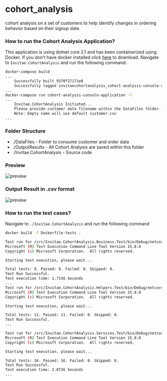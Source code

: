 # cohort_analysis
cohort analysis on a set of customers to help identify changes in ordering behavior based on their signup date.

### How to run the Cohort Analysis Application?
This application is using dotnet core 2.1 and has been containerized using Docker. If you don't have docker installed click [here](https://store.docker.com/) to download. Navigate to `Invitae.CohortAnalysis` and run the following command:

```sh
docker-compose build
...
    Successfully built 9370f27171e0
    Successfully tagged invitaecohortanalysis_cohort-analysis-console-application:latest
...
docker-compose run cohort-analysis-console-application -t
...
    Invitae.CohortAnalysis Initiated...
    Please provide customer data filename within the DataFiles folder.
    Note: Empty name will use default customer.csv
...
```
### Folder Structure
- ./DataFiles - Folder to consume customer and order data
- ./OutputResults - All Cohort Analysis are saved within this folder
- ./Invitae.CohortAnalysis - Source code

### Preview
![preview](https://cl.ly/7e7df49ff1e2/Screen%252520Recording%2525202018-08-26%252520at%25252011.48%252520PM.gif)

### Output Result in .csv format
![preview](https://cl.ly/a8056d/Screen%252520Shot%2525202018-09-04%252520at%2525209.57.15%252520PM.png)

### How to run the test cases?
Navigate to `./Invitae.CohortAnalysis` and run the following command
```sh
docker build -f Dockerfile-tests .
```

```sh
Test run for /src/Invitae.CohortAnalysis.Business.Test/bin/Debug/netcoreapp2.1/Invitae.CohortAnalysis.Business.Test.dll(.NETCoreApp,Version=v2.1)
Microsoft (R) Test Execution Command Line Tool Version 15.8.0
Copyright (c) Microsoft Corporation.  All rights reserved.

Starting test execution, please wait...

Total tests: 9. Passed: 9. Failed: 0. Skipped: 0.
Test Run Successful.
Test execution time: 1.7156 Seconds
...
Test run for /src/Invitae.CohortAnalysis.Helpers.Test/bin/Debug/netcoreapp2.1/Invitae.CohortAnalysis.Helpers.Test.dll(.NETCoreApp,Version=v2.1)
Microsoft (R) Test Execution Command Line Tool Version 15.8.0
Copyright (c) Microsoft Corporation.  All rights reserved.

Starting test execution, please wait...

Total tests: 11. Passed: 11. Failed: 0. Skipped: 0.
Test Run Successful.
...

Test run for /src/Invitae.CohortAnalysis.Services.Test/bin/Debug/netcoreapp2.1/Invitae.CohortAnalysis.Services.Test.dll(.NETCoreApp,Version=v2.1)
Microsoft (R) Test Execution Command Line Tool Version 15.8.0
Copyright (c) Microsoft Corporation.  All rights reserved.

Starting test execution, please wait...

Total tests: 16. Passed: 16. Failed: 0. Skipped: 0.
Test Run Successful.
Test execution time: 2.0726 Seconds
...
```

